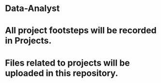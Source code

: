 # Data-Analyst
# All project footsteps will be recorded in Projects.
# Files related to projects will be uploaded in this repository.
